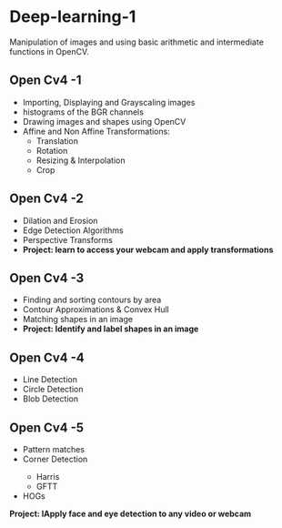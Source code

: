 # Deep-learning-1 
Manipulation of images and using basic arithmetic and intermediate functions in OpenCV. 

## Open Cv4 -1 
<ul> 
  <li>Importing, Displaying and Grayscaling images</li> 
  <li>histograms of the BGR channels</li> 
  <li>Drawing images and shapes using OpenCV</li> 
  <li>Affine and Non Affine Transformations: 
    <ul> 
      <li>Translation</li> 
      <li>Rotation</li> 
      <li>Resizing & Interpolation</li> 
      <li>Crop</li> 
    </ul> 
  </li> 
</ul>

## Open Cv4 -2
<ul> 
  <li>Dilation and Erosion</li> 
  <li>Edge Detection Algorithms</li> 
  <li>Perspective Transforms</li> 
  <li><b>Project: learn to access your webcam and apply transformations</b></li>
</ul>

## Open Cv4 -3
<ul> 
  <li>Finding and sorting contours by area</li> 
  <li>Contour Approximations & Convex Hull</li> 
  <li>Matching shapes in an image</li> 
  <li><b>Project: Identify and label shapes in an image</b></li>
</ul>


## Open Cv4 -4
<ul> 
  <li>Line Detection</li> 
  <li>Circle Detection</li> 
  <li>Blob Detection</li> 
</ul>

## Open Cv4 -5
<ul> 
  <li>Pattern matches</li> 
  <li>Corner Detection</li> 
    <ul> 
      <li>Harris</li> 
      <li>GFTT</li> 
    </ul> 
  <li>HOGs</li> 
</ul>

<b>Project: lApply face and eye detection to any video or webcam</b>

